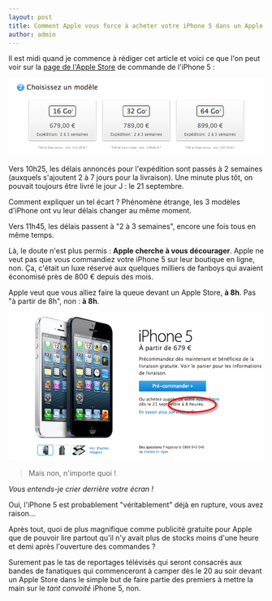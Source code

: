 ```yaml
---
layout: post
title: Comment Apple vous force à acheter votre iPhone 5 dans un Apple Store
author: admin
---
```


Il est midi quand je commence à rédiger cet article et voici ce que l'on peut voir sur la [page de l'Apple Store](http://store.apple.com/fr/browse/home/shop_iphone/family/iphone/iphone5) de commande de l'iPhone 5 :

![image](/img/2/wtf-apple.png)

Vers 10h25, les délais annoncés pour l'expédition sont passés à 2 semaines (auxquels s'ajoutent 2 à 7 jours pour la livraison). Une minute plus tôt, on pouvait toujours être livré le jour J : le 21 septembre.

Comment expliquer un tel écart ? Phénomène étrange, les 3 modèles d'iPhone ont vu leur délais changer au même moment.

Vers 11h45, les délais passent à "2 à 3 semaines", encore une fois tous en même temps.

Là, le doute n'est plus permis : **Apple cherche à vous décourager**. Apple ne veut pas que vous commandiez votre iPhone 5 sur leur boutique en ligne, non. Ça, c'était un luxe réservé aux quelques milliers de fanboys qui avaient économisé près de 800 € depuis des mois.

Apple veut que vous alliez faire la queue devant un Apple Store, **à 8h**. Pas "à partir de 8h", non : **à 8h**.

![image](/img/2/8h.png)

> Mais non, n'importe quoi !

*Vous entends-je crier derrière votre écran !*

Oui, l'iPhone 5 est probablement "véritablement" déjà en rupture, vous avez raison…

Après tout, quoi de plus magnifique comme publicité gratuite pour Apple que de pouvoir lire partout qu'il n'y avait plus de stocks moins d'une heure et demi après l'ouverture des commandes ?

Surement pas le tas de reportages télévisés qui seront consacrés aux bandes de fanatiques qui commenceront à camper dès le 20 au soir devant un Apple Store dans le simple but de faire partie des premiers à mettre la main sur le *tant convoité* iPhone 5, non.
